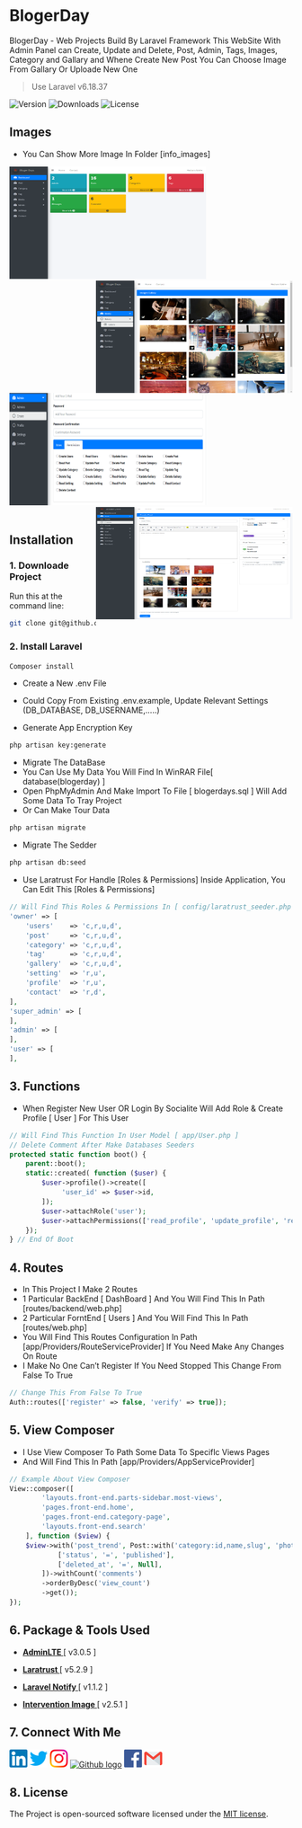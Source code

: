# BlogerDay
BlogerDay - Web Projects Build By Laravel Framework
This WebSite With Admin Panel can Create, Update and Delete, Post, Admin, Tags, Images, Category and Gallary
and Whene Create New Post You Can Choose Image From Gallary Or Uploade New One

> Use Laravel v6.18.37

![Version](https://img.shields.io/github/v/release/HeshamAdel007/BlogerDay?color=44cc11&label=Release&style=flat-square)
![Downloads](https://img.shields.io/github/downloads/HeshamAdel007/BlogerDay/total?color=44cc11&style=flat-square)
![License](https://img.shields.io/github/license/HeshamAdel007/BlogerDay?color=44cc11&label=License&style=flat-square)


## Images
- You Can Show More Image In Folder [info_images]
<div>
    <img src ="https://github.com/HeshamAdel007/BlogerDay/blob/master/info_images/img-3.png" width = "350px" height="200px">
    <img src ="https://github.com/HeshamAdel007/BlogerDay/blob/master/info_images/img-5.png" width = "350px" height="200px" align="right">
    <img src ="https://github.com/HeshamAdel007/BlogerDay/blob/master/info_images/img-6.png" width = "350px" height="200px">
    <img src ="https://github.com/HeshamAdel007/BlogerDay/blob/master/info_images/img-4.png" width = "350px" height="200px" align="right">
</div>

<br>


## Installation

### 1. Downloade Project
Run this at the command line:
```bash
git clone git@github.com:HeshamAdel007/BlogerDay.git
```
### 2. Install Laravel
```bash
Composer install
```
- Create a New .env File
- Could Copy From Existing .env.example, Update Relevant Settings (DB_DATABASE, DB_USERNAME,.....)

- Generate App Encryption Key
```bash
php artisan key:generate
```
- Migrate The DataBase
- You Can Use My Data You Will Find In WinRAR File[ database(blogerday) ]
- Open PhpMyAdmin And Make Import To File [ blogerdays.sql ] Will Add Some Data To Tray Project
- Or Can Make Tour Data
```bash
php artisan migrate
```

- Migrate The Sedder
```bash
php artisan db:seed
```

- Use Laratrust For Handle [Roles & Permissions] Inside Application,
You Can Edit This [Roles & Permissions]
```php
// Will Find This Roles & Permissions In [ config/laratrust_seeder.php ]
'owner' => [
    'users'    => 'c,r,u,d',
    'post'     => 'c,r,u,d',
    'category' => 'c,r,u,d',
    'tag'      => 'c,r,u,d',
    'gallery'  => 'c,r,u,d',
    'setting'  => 'r,u',
    'profile'  => 'r,u',
    'contact'  => 'r,d',
],
'super_admin' => [
],
'admin' => [
],
'user' => [
],
```

## 3. Functions
- When Register New User OR Login By Socialite Will Add Role & Create Profile [ User ] For This User
```php
// Will Find This Function In User Model [ app/User.php ]
// Delete Comment After Make Databases Seeders
protected static function boot() {
    parent::boot();
    static::created( function ($user) {
        $user->profile()->create([
             'user_id' => $user->id,
        ]);
        $user->attachRole('user');
        $user->attachPermissions(['read_profile', 'update_profile', 'read_setting']);
    });
} // End Of Boot
```

## 4. Routes
- In This Project I Make 2 Routes
- 1 Particular BackEnd [ DashBoard ] And You Will Find This In Path [routes/backend/web.php]
- 2 Particular ForntEnd [ Users ] And You Will Find This In Path [routes/web.php]
- You Will Find This Routes Configuration In Path [app/Providers/RouteServiceProvider] If You Need Make Any Changes On Route
- I Make No One Can’t Register If You Need Stopped This Change From False To True
```php
// Change This From False To True
Auth::routes(['register' => false, 'verify' => true]);
```

## 5. View Composer
- I Use View Composer To Path Some Data To Speciflc Views Pages
- And Will Find This In Path [app/Providers/AppServiceProvider]
```php
// Example About View Composer
View::composer([
        'layouts.front-end.parts-sidebar.most-views',
        'pages.front-end.home',
        'pages.front-end.category-page',
        'layouts.front-end.search'
    ], function ($view) {
    $view->with('post_trend', Post::with('category:id,name,slug', 'photo:id,image')->where([
            ['status', '=', 'published'],
            ['deleted_at', '=', Null],
        ])->withCount('comments')
        ->orderByDesc('view_count')
        ->get());
});
```


## 6. Package & Tools Used

- **[AdminLTE ](https://adminlte.io/)** [ v3.0.5 ]

- **[Laratrust ](https://laratrust.santigarcor.me/docs/5.2/)** [ v5.2.9 ]

- **[Laravel Notify ](https://github.com/mckenziearts/laravel-notify)** [ v1.1.2 ]

- **[Intervention Image ](http://image.intervention.io/)** [ v2.5.1 ]



## 7. Connect With Me


[<img src="https://github.com/HeshamAdel007/HeshamAdel007/blob/master/Assets/Linkedin.svg" alt="Linkedin Logo" width="32">](https://in.linkedin.com/in/heshamadel000)  [<img src="https://github.com/HeshamAdel007/HeshamAdel007/blob/master/Assets/Twitter.svg" alt="Twitter Logo" width="32">](https://twitter.com/H_Adel5)  [<img src="https://github.com/HeshamAdel007/HeshamAdel007/blob/master/Assets/Instagram.svg" alt="instagram logo" width="32">](https://www.instagram.com/h_adel0/)  [<img src="https://cdn.svgporn.com/logos/github-icon.svg" alt="Github logo" width="34">](https://github.com/HeshamAdel007) [<img src="https://github.com/HeshamAdel007/HeshamAdel007/blob/master/Assets/fb.svg" alt="Facebook logo" height="32">](https://www.facebook.com/Hesham.H.Adel/) [<img src="https://github.com/HeshamAdel007/HeshamAdel007/blob/master/Assets/Gmail.svg" alt="Gmail logo" height="32">](mailto:heshamadel528@gmail.com)


## 8. License

The Project is open-sourced software licensed under the [MIT license](https://opensource.org/licenses/MIT).
